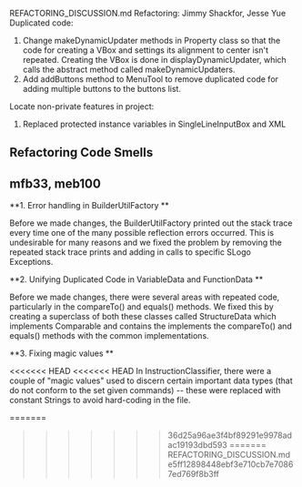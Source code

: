 REFACTORING_DISCUSSION.md
Refactoring:
Jimmy Shackfor, Jesse Yue
Duplicated code:
1. Change makeDynamicUpdater methods in Property class so that the code for creating a VBox and settings its alignment to center isn't repeated. Creating the VBox is done in displayDynamicUpdater, which calls the abstract method called makeDynamicUpdaters. 
2. Add addButtons method to MenuTool to remove duplicated code for adding multiple buttons to the buttons list.

Locate non-private features in project:
1. Replaced protected instance variables in SingleLineInputBox and XML




## Refactoring Code Smells
## mfb33, meb100

**1. Error handling in BuilderUtilFactory ** 

Before we made changes, the BuilderUtilFactory printed out the stack trace every time one of the many possible reflection errors occurred. This is undesirable for many reasons and we fixed the problem by removing the repeated stack trace prints and adding in calls to specific SLogo Exceptions. 

**2. Unifying Duplicated Code in VariableData and FunctionData ** 

Before we made changes, there were several areas with repeated code, particularly in the compareTo() and equals() methods. We fixed this by creating a superclass of both these classes called StructureData which implements Comparable and contains the implements the compareTo() and equals() methods with the common implementations.

**3. Fixing magic values ** 

<<<<<<< HEAD
<<<<<<< HEAD
In InstructionClassifier, there were a couple of "magic values" used to discern certain important data types (that do not conform to the set given commands) -- these were replaced with constant Strings to avoid hard-coding in the file. 


=======
>>>>>>> 36d25a96ae3f4bf89291e9978adac19193dbd593
=======
>>>>>>> REFACTORING_DISCUSSION.md
>>>>>>> e5ff12898448ebf3e710cb7e70867ed769f8b3ff
